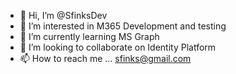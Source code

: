 - 👋 Hi, I’m @SfinksDev
- 👀 I’m interested in M365 Development and testing
- 🌱 I’m currently learning MS Graph
- 💞️ I’m looking to collaborate on Identity Platform
- 📫 How to reach me ... sfinks@gmail.com

<!---
SfinksDev/SfinksDev is a ✨ special ✨ repository because its `README.md` (this file) appears on your GitHub profile.
You can click the Preview link to take a look at your changes.
--->
